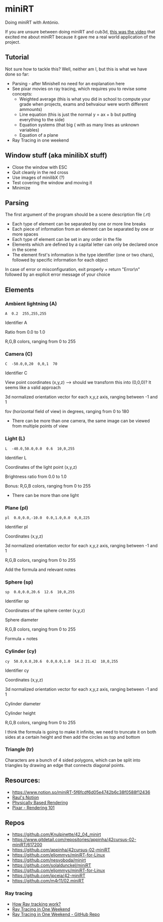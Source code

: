 # miniRT
Doing miniRT with António.

If you are unsure between doing miniRT and cub3d, [this was the video](https://www.khanacademy.org/computing/pixar/rendering/rendering1/v/overview-rendering) that excited me about miniRT because it gave me a real world application of the project.

## Tutorial
Not sure how to tackle this? Well, neither am I, but this is what we have done so far:
- Parsing - after Minishell no need for an explanation here
- See pixar movies on ray tracing, which requires you to revise some concepts:
	- Weighted average (this is what you did in school to compute your grade when projects, exams and behvaiour were worth different ammounts)
	- Line equation (this is just the normal y = ax + b but putting everything to the side)
	- Equation systems (that big { with as many lines as unknown variables)
	- Equation of a plane
- Ray Tracing in one weekend

## Window stuff (aka minilibX stuff)
- Close the window with ESC
- Quit cleanly in the red cross
- Use images of minilibX (?)
- Test covering the window and moving it
- Minimize

## Parsing
The first argument of the program should be a scene description file (.rt)
- Each type of element can be separated by one or more line breaks
- Each piece of information from an element can be separated by one or more spaces
- Each type of element can be set in any order in the file
- Elements which are defined by a capital letter can only be declared once in the scene
- The element first's information is the type identifier (one or two chars), followed by specific information for each object

In case of error or misconfiguration, exit properly + return "Error\n" followed by an explicit error message of your choice

## Elements
### Ambient lightning (A)
```A  0.2  255,255,255```

Identifier A

Ratio from 0.0 to 1.0

R,G,B colors, ranging from 0 to 255

### Camera (C)
```C  -50.0,0,20  0,0,1  70```

Identifier C

View point coordinates (x,y,z) --> should we transform this into (0,0,0)? It seems like a valid approach

3d normalized orientation vector for each x,y,z axis, ranging between -1 and 1

fov (horizontal field of view) in degrees, ranging from 0 to 180

- There can be more than one camera, the same image can be viewed from multiple points of view

### Light (L)
```L  -40.0,50.0,0.0  0.6  10,0,255```

Identifier L

Coordinates of the light point (x,y,z)

Brightness ratio from 0.0 to 1.0

Bonus: R,G,B colors, ranging from 0 to 255

- There can be more than one light

### Plane (pl)
```pl  0.0,0.0,-10.0  0.0,1.0,0.0  0,0,225```

Identifier pl

Coordinates (x,y,z)

3d normalized orientation vector for each x,y,z axis, ranging between -1 and 1

R,G,B colors, ranging from 0 to 255

Add the formula and relevant notes


### Sphere (sp)
```sp  0.0,0.0,20.6  12.6  10,0,255```

Identifier sp

Coordinates of the sphere center (x,y,z)

Sphere diameter

R,G,B colors, ranging from 0 to 255

Formula + notes


### Cylinder (cy)
```cy  50.0,0.0,20.6  0.0,0.0,1.0  14.2 21.42  10,0,255```

Identifier cy

Coordinates (x,y,z)

3d normalized orientation vector for each x,y,z axis, ranging between -1 and 1

Cylinder diameter

Cylinder height

R,G,B colors, ranging from 0 to 255

I think the formula is going to make it infinite, we need to truncate it on both sides at a certain height and then add the circles as top and bottom


### Triangle (tr)
Characters are a bunch of 4 sided polygons, which can be split into triangles by drawing an edge that connects diagonal points.


## Resources:
- https://www.notion.so/miniRT-5f6fcdf6d05e4742b6c38f0588f12436
- [Raul's Notion](https://wary-neem-854.notion.site/MiniRT-71995aae3aac48d58aaf75be4c3e9193)
- [Physically Based Rendering](https://pbr-book.org/3ed-2018/contents)
- [Pixar - Rendering 101](https://www.khanacademy.org/computing/pixar/rendering)

## Repos
- https://github.com/Knulpinette/42_04_minirt
- https://www.gitdetail.com/repositories/appinha/42cursus-02-miniRT/617200
- https://github.com/appinha/42cursus-02-miniRT
- https://github.com/eljommys/miniRT-for-Linux
- https://github.com/nesvoboda/minirt
- https://github.com/solaldunckel/miniRT
- https://github.com/eljommys/miniRT-for-Linux
- https://github.com/jpceia/42-miniRT
- https://github.com/m4r11/02.miniRT 

### Ray tracing
- [How Ray tracking work?](https://polaron3d.com/Hub/ray-tracing)
- [Ray Tracing in One Weekend](https://raytracing.github.io/books/RayTracingInOneWeekend.html)
- [Ray Tracing in One Weekend - GitHub Repo](https://github.com/eastriverlee/raytracing)
